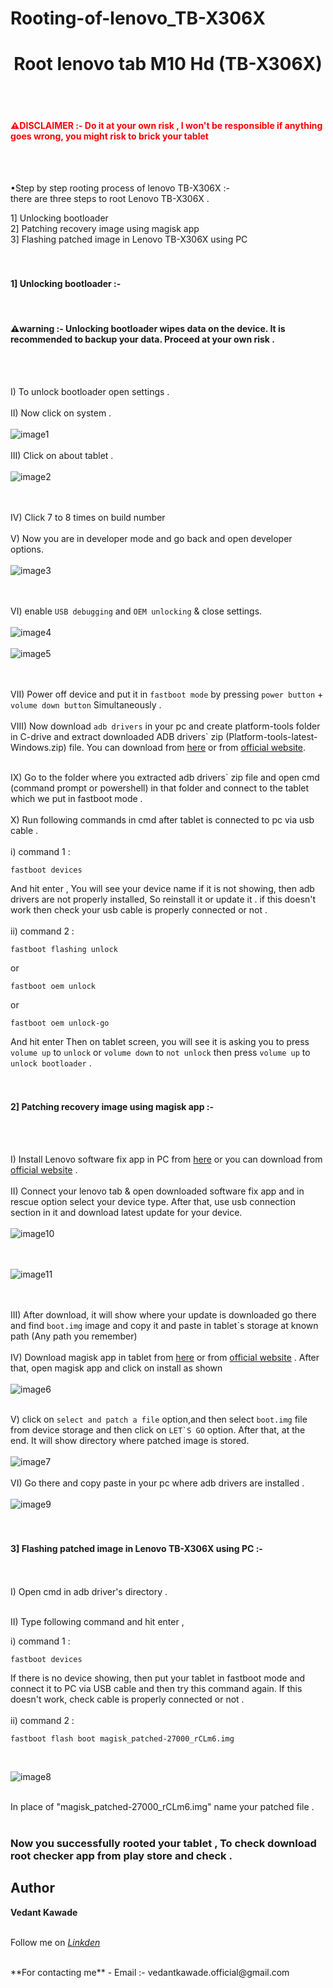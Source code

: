# Rooting-of-lenovo_TB-X306X

<h1 align="center">Root lenovo tab M10 Hd (TB-X306X)</h1> <br><br>

<h4 style="color: red;">⚠️DISCLAIMER :- Do it at your own risk , I won't be responsible if anything goes wrong, you might risk to brick your tablet </h4> <br><br>

<p>•Step by step rooting process of lenovo TB-X306X :- <br> there are three steps to root Lenovo TB-X306X .</p>

1] Unlocking bootloader<br>
2] Patching recovery image using magisk app<br>
3] Flashing patched image in Lenovo TB-X306X using PC <br><br><br>

<h4>1] Unlocking bootloader :-</h4><br>
<h4>⚠️warning :- Unlocking bootloader wipes data on the device. It is recommended to backup your data. Proceed at your own risk .</h4><br><br>

I) To unlock bootloader open settings .<br><br>
II) Now click on system .<br><br>
![image1](https://github.com/user-attachments/assets/5106843f-349a-4e71-9ff6-bdd72220c78b)
<br> <br>
III) Click on about tablet .<br><br>
![image2](https://github.com/user-attachments/assets/6ec6b422-7808-4ca1-8104-9a7fd49275e0)

<br><br>
IV) Click 7 to 8 times on build number<br><br>
V) Now you are in developer mode and go back and open developer options. <br><br>
![image3](https://github.com/user-attachments/assets/bd81a6be-d8cc-43ca-8e85-b164ae9f9e28)

<br><br>
VI) enable ```USB debugging``` and ```OEM unlocking``` & close settings.<br><br>
![image4](https://github.com/user-attachments/assets/84f010ff-d11d-4caa-8a34-ecd59a555781)
<br><br>
![image5](https://github.com/user-attachments/assets/0c606167-8a0e-4a12-9e23-8ee34b803fab)

<br><br>
VII) Power off device and put it in ```fastboot mode``` by pressing ```power button``` + ```volume down button``` Simultaneously .<br><br>
VIII) Now download ```adb drivers``` in your pc and create platform-tools folder in C-drive and extract downloaded ADB drivers` zip (Platform-tools-latest-Windows.zip) file.
      You can download from <a href="https://dl.google.com/android/repository/platform-tools-latest-windows.zip" target="_blank">here</a> or from <a href="https://developer.android.com/tools/releases/platform-tools" target="_blank"> official website</a>. <br><br>

IX) Go to the folder where you extracted adb drivers` zip file and open cmd (command prompt or powershell) in that folder and connect to the tablet which we put in fastboot mode .<br><br>
X) Run following commands in cmd after tablet is connected to pc via usb cable .<br><br>
i) command 1 :<br>
```
fastboot devices
```
And hit enter , You will see your device name if it is not showing, then adb drivers are not properly installed, So reinstall it or update it .
if this doesn't work then check your usb cable is properly connected or not .
<br><br>
ii) command 2 :
```
fastboot flashing unlock
```
or 
```
fastboot oem unlock
```
or 
```
fastboot oem unlock-go
```
And hit enter Then on tablet screen, you will see it is asking you to press ```volume up``` to ```unlock``` or ```volume down``` to ```not unlock``` then press ```volume up``` to ```unlock bootloader``` .
<br><br><br>
<h4>2] Patching recovery image using magisk app :-</h4><br><br>

I) Install Lenovo software fix app in PC from  <a href="https://download.lenovo.com/consumer/mobiles/software_fix_v7.0.3.17_setup.exe" target="_blank">here</a> or you can download from <a href="https://pcsupport.lenovo.com/in/en/products/tablets/lenovo/lenovo-tablet-10/downloads/ds101291"> official website</a> .<br><br>
II) Connect your lenovo tab & open downloaded software fix app and in rescue option select your device type. After that, use usb connection section in it and download latest update for your device.<br><br>
![image10](https://github.com/user-attachments/assets/5eae43ee-1373-4427-9f4a-3d2b433a959a)

<br><br>
![image11](https://github.com/user-attachments/assets/127d5897-4dcc-464d-a997-ce0c1c199646)

<br><br>
III) After download, it will show where your update is downloaded go there and find ```boot.img``` image and copy it and paste in tablet`s storage at known path (Any path you remember)<br><br>
IV) Download magisk app in tablet from <a href="https://github.com/topjohnwu/Magisk/releases/download/v27.0/Magisk-v27.0.apk" target="_blank">here</a> or from <a href="https://magisk.me/apk/" target="_blank"> official website</a> . After that, open magisk app and click on install as shown<br><br>
![image6](https://github.com/user-attachments/assets/4f225af3-33dc-4b6c-be17-60ee0777bf6f)
<br><br>
                    
V) click on ```select and patch a file``` option,and then select ```boot.img``` file from device storage and then click on ```LET`S GO``` option. After that, at the end. It will show directory where patched image is stored.<br><br>
![image7](https://github.com/user-attachments/assets/acfab727-1f26-4315-81ba-26713bc729c9)
<br><br>
VI) Go there and copy paste in your pc where adb drivers are installed .<br><br>
![image9](https://github.com/user-attachments/assets/18daae16-025a-4442-b82e-1f8a22446f8d)
<br><br><br>

<h4>3] Flashing patched image in Lenovo TB-X306X using PC :-</h4> 
<br><br>
I) Open cmd in adb driver's directory .<br><br>
 
II) Type following command and hit enter ,<br>

i) command 1 : <br>
```
fastboot devices
```
If there is no device showing, then put your tablet in fastboot mode and connect it to PC via USB cable and then try this command again. If this doesn't work, check cable is properly connected or not .
<br><br>
ii) command 2 : 
```
fastboot flash boot magisk_patched-27000_rCLm6.img
```
<br>
        
![image8](https://github.com/user-attachments/assets/fc5be25a-8a3f-4360-a1be-1d1170a5d895)

<br>
In place of "magisk_patched-27000_rCLm6.img" name your patched file .
<br><br>
<h3>Now you successfully rooted your tablet , To check download root checker app from play store and check .</h3>


## Author

**Vedant Kawade** 
<br><br>
<p><b></b>Follow me on <a href="https://www.linkedin.com/in/vedant-kawade-09501b278?utm_source=share&utm_campaign=share_via&utm_content=profile&utm_medium=android_app" target="_blank"> <i>Linkden</i> </a></b></p>
<br>
**For contacting me** - Email :- vedantkawade.official@gmail.com
